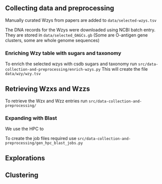 # 

## Collecting data and preprocessing

Manually curated Wzys from papers are added to `data/selected-wzys.tsv`

The DNA records for the Wzys were downloaded using NCBI batch entry. They are stored in `data/selected_OAGCs.gb` (Some are O-antigen gene clusters, some are whole genome sequences)

### Enriching Wzy table with sugars and taxonomy
To enrich the selected wzys with csdb sugars and taxonomy run `src/data-collection-and-preprocessing/enrich-wzys.py`
This will create the file `data/wzy/wzy.tsv`

## Retrieving Wzxs and Wzzs
To retrieve the Wzx and Wzz entries run `src/data-collection-and-preprocessing/`

### Expanding with Blast
We use the HPC to 

To create the job files required use `src/data-collection-and-preprocessing/gen_hpc_blast_jobs.py`



## Explorations


## Clustering 